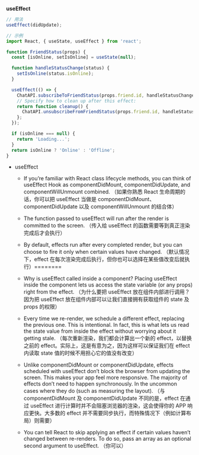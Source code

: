 **useEffect**

```javascript
// 用法
useEffect(didUpdate);

// 示例
import React, { useState, useEffect } from 'react';

function FriendStatus(props) {
  const [isOnline, setIsOnline] = useState(null);

  function handleStatusChange(status) {
    setIsOnline(status.isOnline);
  }

  useEffect(() => {
    ChatAPI.subscribeToFriendStatus(props.friend.id, handleStatusChange);
    // Specify how to clean up after this effect:
    return function cleanup() {
      ChatAPI.unsubscribeFromFriendStatus(props.friend.id, handleStatusChange);
    };
  });

  if (isOnline === null) {
    return 'Loading...';
  }
  return isOnline ? 'Online' : 'Offline';
}
```

  * useEffect
    * If you’re familiar with React class lifecycle methods, you can think of useEffect Hook as componentDidMount, componentDidUpdate, and componentWillUnmount combined.
    （如果你熟悉 React 生命周期的话，你可以把 useEffect 当做是 componentDidMount、componentDidUpdate 以及 componentWillUnmount 的结合体）

    * The function passed to useEffect will run after the render is committed to the screen. 
    （传入给 useEffect 的函数需要等到真正渲染完成后才会执行）

    * By default, effects run after every completed render, but you can choose to fire it only when certain values have changed.
    （默认情况下，effect 在每次渲染完成后执行，但你也可以选择在某些值改变后就执行）========

    * Why is useEffect called inside a component? Placing useEffect inside the component lets us access the state variable (or any props) right from the effect.
    （为什么要把 useEffect 放在组件内部进行调用？因为把 useEffect 放在组件内部可以让我们直接拥有获取组件的 state 及 props 的权限）

    * Every time we re-render, we schedule a different effect, replacing the previous one. This is intentional. In fact, this is what lets us read the state value from inside the effect without worrying about it getting stale.
    （每次重新渲染，我们都会计算出一个新的 effect，以替换之前的 effect。实际上，这是有意为之，因为这样可以保证我们在 effect 内读取 state 值的时候不用担心它的值没有改变）

    * Unlike componentDidMount or componentDidUpdate, effects scheduled with useEffect don’t block the browser from updating the screen. This makes your app feel more responsive. The majority of effects don’t need to happen synchronously. In the uncommon cases where they do (such as measuring the layout).
    （与 componentDidMount 及 componentDidUpdate 不同的是，effect 在通过 useEffect 进行计算时并不会阻塞浏览器的渲染，这会使得你的 APP 响应更快。大多数的 effect 并不需要同步执行，而特殊情况下（例如计算布局）则需要）

    * You can tell React to skip applying an effect if certain values haven’t changed between re-renders. To do so, pass an array as an optional second argument to useEffect.
    （你可以）